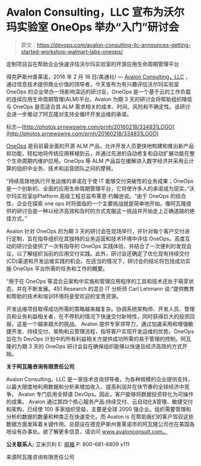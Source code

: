 # Avalon Consulting，LLC 宣布为沃尔玛实验室 OneOps 举办“入门”研讨会

> 原文：<https://devops.com/avalon-consulting-llc-announces-getting-started-workshop-walmart-labs-oneops/>

定制项目旨在帮助企业快速评估沃尔玛实验室的开源应用生命周期管理平台

得克萨斯州普莱诺，2016 年 2 月 18 日/美通社/ — [Avalon Consulting，LLC](http://www.avalonconsult.com/) ，通过信息技术提供商业价值的领导者，今天宣布为有兴趣评估沃尔玛实验室 OneOps 的企业举办一场影响深远的研讨会，OneOps 是一个基于云的工作负载的连续应用生命周期管理(ALM)平台。Avalon 为期 3 天的研讨会将帮助组织降低与 OneOps 是否适合其 ALM 需求相关的成本、时间、风险和不确定性。该研讨会进一步推动了阿瓦隆对支持全循环开发运维的承诺。

标志—[http://photos.prnewswire.com/prnh/20160218/334831LOGO](http://photos.prnewswire.com/prnh/20160218/334831LOGO)

[OneOps](http://oneops.com/) 是目前最全面的开源 ALM 产品，允许开发人员更快地构建和推出新产品和功能，轻松地将传统应用移植到云，并通过先进的自动修复和自动扩展功能在整个生命周期内维护应用。OneOps 等 ALM 产品旨在缓解进入数字经济并采用云计算的组织中业务、技术和运营团队之间的摩擦。

“持续高效地执行开发运维的承诺在于使 IT 能够交付突破性的业务成果；OneOps 是一个创新的、全面的应用生命周期管理平台，它将使许多人的承诺成为现实，”沃尔玛实验室@Platform 高级工程总监布莱恩·约翰逊说。“由于 OneOps 的综合性，企业在探索 one ops 时将面临的一个主要挑战就是简单地开始。像阿瓦隆提供的研讨会是一种以经济高效和及时的方式克服这一挑战并开始走上正确道路的绝佳方式。”

Avalon 针对 OneOps 的为期 3 天的研讨会在现场举行，并针对每个客户交付进行定制，旨在指导组织在其独特的业务运营和技术环境中评估 OneOps。高度互动的研讨会提供了一次有指导的 OneOps 实践体验，并结合了一次便利的发现会议，以了解组织当前的应用交付实践。此外，研讨会还确定了优化现有持续交付(CD)渠道和开发运维实践的机会。在适当的情况下，研讨会的结论将包括成功实施 OneOps 平台所需的任务和工作的概要。

“用于在 OneOps 等混合云架构中实施和管理应用程序的工具和技术还处于萌芽状态，并在不断发展。451 Research 的混合 IT 分析师 Carl Lehmann 说:“提供教育和帮助的技术和培训环境将是受欢迎的宝贵资源。

开发运维项目取得成功所需的策略越来越复杂。协调系统架构师、开发人员、管理员和业务利益相关者，在不停机的情况下快速交付新特性，同时获得巨大的投资回报，这是一个越来越大的挑战。 Avalon 提供专家领导力，通过加速采用和增强敏捷开发、持续交付、架构和云管理流程，指导客户实现开发运维的优势。OneOps 旨在为 DevOps 计划中的所有利益相关方提供成功所需的易于管理的控制。阿瓦隆的为期 3 天的 OneOps 研讨会旨在确保组织能够以快速且经济高效的方式开始。

**关于阿瓦隆咨询有限责任公司**

Avalon Consulting，LLC 是一家技术咨询领导者，为各种规模的企业提供支持，以最大限度地利用数据和分析来增加收入、提高利润并在快节奏的全球经济中竞争。 Avalon 专门启用全频谱 DevOps。因此，客户能够将数据投资转化为可操作的成果。 Avalon 通过其四个核心服务产品:持续交付、云自动化&管理、敏捷交付和架构，已经使 100 多家组织受益，主要是全球 2000 强企业。组织需要管理和分析的数据的数量和种类正在快速变化，而 Avalon is 在帮助我们的客户驾驭这些数据方面发挥着关键作用。总部设在德克萨斯州普莱诺市的阿瓦隆公司也在美国各地设有办事处。欲了解更多信息，请访问 www.avalonconsult.com。

**公关联系人:** 艾米贝利
E: [邮箱](http://pressreleaseheadlines.com/contact?pid=301255)
P: 800-681-8809 x111

来源阿瓦隆咨询有限责任公司